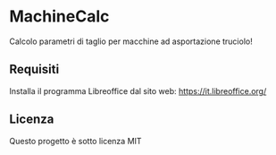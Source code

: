 # MachineCalc
Calcolo parametri di taglio per macchine ad asportazione truciolo!

## Requisiti
Installa il programma Libreoffice dal sito web: https://it.libreoffice.org/

## Licenza
Questo progetto è sotto licenza MIT
